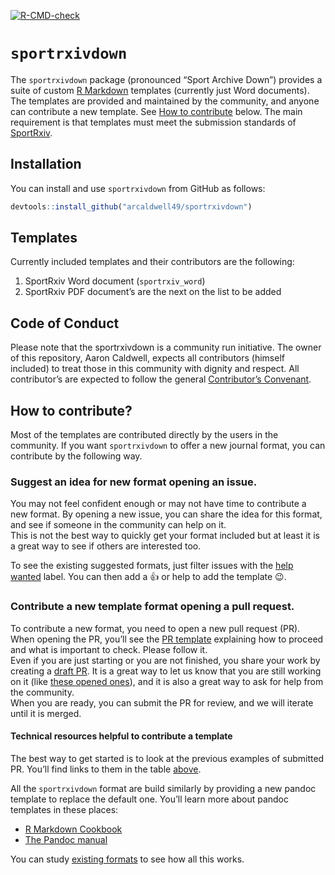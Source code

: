 
<!-- README.md is generated from README.Rmd. Please edit that file -->
<!-- badges: start -->

[![R-CMD-check](https://github.com/arcaldwell49/sportrxivdown/workflows/R-CMD-check/badge.svg)](https://github.com/arcaldwell49/sportrxivdown/actions)

<!-- badges: end -->

# `sportrxivdown`

The `sportrxivdown` package (pronounced “Sport Archive Down”) provides a
suite of custom [R Markdown](https://rmarkdown.rstudio.com) templates
(currently just Word documents). The templates are provided and
maintained by the community, and anyone can contribute a new template.
See [How to contribute](#how-to-contribute) below. The main requirement
is that templates must meet the submission standards of
[SportRxiv](https://sportrxiv.org).

## Installation

You can install and use `sportrxivdown` from GitHub as follows:

``` r
devtools::install_github("arcaldwell49/sportrxivdown")
```

## Templates

Currently included templates and their contributors are the following:

1.  SportRxiv Word document (`sportrxiv_word`)
2.  SportRxiv PDF document’s are the next on the list to be added

## Code of Conduct

Please note that the sportrxivdown is a community run initiative. The
owner of this repository, Aaron Caldwell, expects all contributors
(himself included) to treat those in this community with dignity and
respect. All contributor’s are expected to follow the general
[Contributor’s Convenant](https://www.contributor-covenant.org/).

## How to contribute?

Most of the templates are contributed directly by the users in the
community. If you want `sportrxivdown` to offer a new journal format,
you can contribute by the following way.

### Suggest an idea for new format opening an issue.

You may not feel confident enough or may not have time to contribute a
new format. By opening a new issue, you can share the idea for this
format, and see if someone in the community can help on it.  
This is not the best way to quickly get your format included but at
least it is a great way to see if others are interested too.

To see the existing suggested formats, just filter issues with the [help
wanted](https://github.com/arcaldwell49/sportrxivdown/labels/help%20wanted)
label. You can then add a :+1: or help to add the template :wink:.

### Contribute a new template format opening a pull request.

To contribute a new format, you need to open a new pull request (PR).
When opening the PR, you’ll see the [PR
template](https://pkgs.rstudio.com/rticles/PULL_REQUEST_TEMPLATE.html)
explaining how to proceed and what is important to check. Please follow
it.  
Even if you are just starting or you are not finished, you share your
work by creating a [draft
PR](https://docs.github.com/en/github/collaborating-with-issues-and-pull-requests/about-pull-requests#draft-pull-requests).
It is a great way to let us know that you are still working on it (like
[these opened
ones](https://github.com/rstudio/rticles/pulls?q=is%3Apr+draft%3Atrue+)),
and it is also a great way to ask for help from the community.  
When you are ready, you can submit the PR for review, and we will
iterate until it is merged.

#### Technical resources helpful to contribute a template

The best way to get started is to look at the previous examples of
submitted PR. You’ll find links to them in the table [above](#overview).

All the `sportrxivdown` format are build similarly by providing a new
pandoc template to replace the default one. You’ll learn more about
pandoc templates in these places:

-   [R Markdown
    Cookbook](https://bookdown.org/yihui/rmarkdown-cookbook/latex-template.html)
-   [The Pandoc manual](https://pandoc.org/MANUAL.html#templates)

You can study [existing formats](inst/rmarkdown/templates) to see how
all this works.
